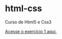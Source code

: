 # html-css
 Curso de Html5 e Css3

<a href= "https://marcosokipney.github.io/html-css/exercicios/ex001/">Acesse o exercício 1 aqui.</a>